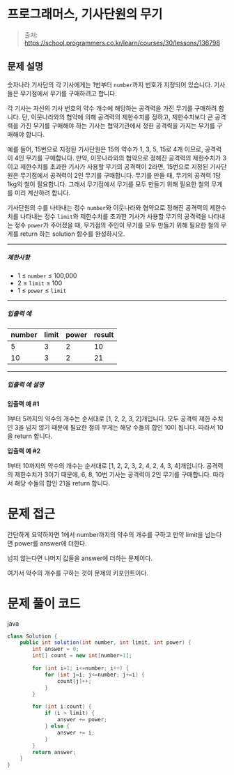 # 프로그래머스, 기사단원의 무기

> 출처: https://school.programmers.co.kr/learn/courses/30/lessons/136798

## 문제 설명

숫자나라 기사단의 각 기사에게는 1번부터 `number`까지 번호가 지정되어 있습니다. 기사들은 무기점에서 무기를 구매하려고 합니다.

각 기사는 자신의 기사 번호의 약수 개수에 해당하는 공격력을 가진 무기를 구매하려 합니다. 단, 이웃나라와의 협약에 의해 공격력의 제한수치를 정하고, 제한수치보다 큰 공격력을 가진 무기를 구매해야 하는 기사는 협약기관에서 정한 공격력을 가지는 무기를 구매해야 합니다.

예를 들어, 15번으로 지정된 기사단원은 15의 약수가 1, 3, 5, 15로 4개 이므로, 공격력이 4인 무기를 구매합니다. 만약, 이웃나라와의 협약으로 정해진 공격력의 제한수치가 3이고 제한수치를 초과한 기사가 사용할 무기의 공격력이 2라면, 15번으로 지정된 기사단원은 무기점에서 공격력이 2인 무기를 구매합니다. 무기를 만들 때, 무기의 공격력 1당 1kg의 철이 필요합니다. 그래서 무기점에서 무기를 모두 만들기 위해 필요한 철의 무게를 미리 계산하려 합니다.

기사단원의 수를 나타내는 정수 `number`와 이웃나라와 협약으로 정해진 공격력의 제한수치를 나타내는 정수 `limit`와 제한수치를 초과한 기사가 사용할 무기의 공격력을 나타내는 정수 `power`가 주어졌을 때, 무기점의 주인이 무기를 모두 만들기 위해 필요한 철의 무게를 return 하는 solution 함수를 완성하시오.

---

##### 제한사항

-   1 ≤ `number` ≤ 100,000
-   2 ≤ `limit` ≤ 100
-   1 ≤ `power` ≤ `limit`

---

##### 입출력 예

| number | limit | power | result |
| ------ | ----- | ----- | ------ |
| 5      | 3     | 2     | 10     |
| 10     | 3     | 2     | 21     |

---

##### 입출력 예 설명

**입출력 예 #1**

1부터 5까지의 약수의 개수는 순서대로 \[1, 2, 2, 3, 2\]개입니다. 모두 공격력 제한 수치인 3을 넘지 않기 때문에 필요한 철의 무게는 해당 수들의 합인 10이 됩니다. 따라서 10을 return 합니다.

**입출력 예 #2**

1부터 10까지의 약수의 개수는 순서대로 \[1, 2, 2, 3, 2, 4, 2, 4, 3, 4\]개입니다. 공격력의 제한수치가 3이기 때문에, 6, 8, 10번 기사는 공격력이 2인 무기를 구매합니다. 따라서 해당 수들의 합인 21을 return 합니다.

# 문제 접근

간단하게 요약하자면 1에서 number까지의 약수의 개수를 구하고 만약 limit을 넘는다면 power를 answer에 더한다.

넘지 않는다면 나머지 값들을 answer에 더하는 문제이다.

여기서 약수의 개수를 구하는 것이 문제의 키포인트이다.

# 문제 풀이 코드

java

```java
class Solution {
    public int solution(int number, int limit, int power) {
        int answer = 0;
        int[] count = new int[number+1];

        for (int i=1; i<=number; i++) {
            for (int j=i; j<=number; j+=i) {
                count[j]++;
            }
        }

        for (int i:count) {
            if (i > limit) {
                answer += power;
            } else {
                answer += i;
            }
        }
        return answer;
    }
}
```
